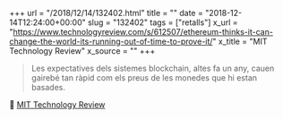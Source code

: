 +++
url = "/2018/12/14/132402.html"
title = ""
date = "2018-12-14T12:24:00+00:00"
slug = "132402"
tags = ["retalls"]
x_url = "https://www.technologyreview.com/s/612507/ethereum-thinks-it-can-change-the-world-its-running-out-of-time-to-prove-it/"
x_title = "MIT Technology Review"
x_source = ""
+++

> Les expectatives dels sistemes blockchain, altes fa un any, cauen gairebé tan ràpid com els preus de les monedes que hi estan basades.

📎 [MIT Technology Review](https://www.technologyreview.com/s/612507/ethereum-thinks-it-can-change-the-world-its-running-out-of-time-to-prove-it/)
